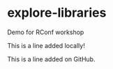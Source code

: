 # explore-libraries
Demo for RConf workshop

This is a line added locally!

This is a line added on GitHub.
